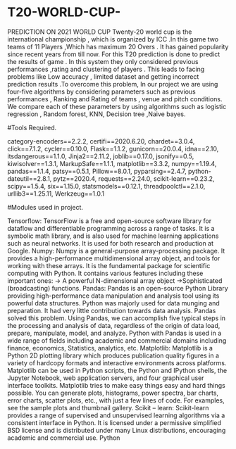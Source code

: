 # T20-WORLD-CUP-
PREDICTION ON 2021 WORLD CUP
Twenty-20 world cup is the international championship , which is organized by ICC .In this game two teams of 11 Players ,Which has maximum 20 Overs . It has gained popularity since recent years from till now. For this T20 prediction is done to predict the results of game . In this system they only considered previous performances ,rating and clustering of players . This leads to facing problems like Low accuracy , limited dataset and getting incorrect prediction results .To overcome this problem, In our project we are using four-five algorithms by considering parameters such as previous performances , Ranking and Rating of teams , venue and pitch conditions. We compare each of these parameters by using algorithms such as logistic regression , Random forest, KNN, Decision tree ,Naive bayes.

#Tools Required.


category-encoders==2.2.2, certifi==2020.6.20, chardet==3.0.4, click==7.1.2, cycler==0.10.0, Flask==1.1.2, gunicorn==20.0.4, idna==2.10, itsdangerous==1.1.0, Jinja2==2.11.2, joblib==0.17.0, jsonify==0.5, kiwisolver==1.3.1, MarkupSafe==1.1.1, matplotlib==3.3.2, numpy==1.19.4, pandas==1.1.4, patsy==0.5.1, Pillow==8.0.1, pyparsing==2.4.7, python-dateutil==2.8.1, pytz==2020.4, requests==2.24.0, scikit-learn==0.23.2, scipy==1.5.4, six==1.15.0, statsmodels==0.12.1, threadpoolctl==2.1.0, urllib3==1.25.11, Werkzeug==1.0.1



#Modules used in project.


Tensorflow:
TensorFlow is a free and open-source software library for dataflow and differentiable programming across a range of tasks. It is a symbolic math library, and is also used for machine learning applications such as neural networks. It is used for both research and production at Google. 
Numpy:
Numpy is a general-purpose array-processing package. It provides a high-performance multidimensional array object, and tools for working with these arrays.
It is the fundamental package for scientific computing with Python. It contains various features including these important ones:
->	A powerful N-dimensional array object
->Sophisticated (broadcasting) functions.
Pandas:
Pandas is an open-source Python Library providing high-performance data manipulation and analysis tool using its powerful data structures. Python was majorly used for data munging and preparation. It had very little contribution towards data analysis. Pandas solved this problem. Using Pandas, we can accomplish five typical steps in the processing and analysis of data, regardless of the origin of data load, prepare, manipulate, model, and analyze. Python with Pandas is used in a wide range of fields including academic and commercial domains including finance, economics, Statistics, analytics, etc.
Matplotlib:
Matplotlib is a Python 2D plotting library which produces publication quality figures in a variety of hardcopy formats and interactive environments across platforms. Matplotlib can be used in Python scripts, the Python and IPython shells, the Jupyter Notebook, web application servers, and four graphical user interface toolkits. Matplotlib tries to make easy things easy and hard things possible. You can generate plots, histograms, power spectra, bar charts, error charts, scatter plots, etc., with just a few lines of code. For examples, see the sample plots and thumbnail gallery.
Scikit – learn:
Scikit-learn provides a range of supervised and unsupervised learning algorithms via a consistent interface in Python. It is licensed under a permissive simplified BSD license and is distributed under many Linux distributions, encouraging academic and commercial use. Python


